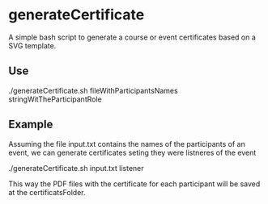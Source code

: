 # generateCertificate

A simple bash script to generate a course or event certificates based on a SVG template.

## Use
./generateCertificate.sh fileWithParticipantsNames stringWitTheParticipantRole

## Example

Assuming the file input.txt contains the names of the participants of an event,
we can generate certificates seting they were listneres of the event

./generateCertificate.sh input.txt listener

This way the PDF files with the certificate for each participant will be
saved at the certificatsFolder.

